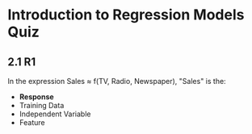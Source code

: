 # Introduction to Regression Models Quiz

## 2.1 R1

In the expression Sales ≈ f(TV, Radio, Newspaper), "Sales" is the:

- **Response**
- Training Data
- Independent Variable
- Feature